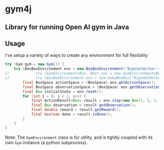 # gym4j

Library for running Open AI gym in Java
---
## Usage

I've setup a variety of ways to create any environment for full flexibility 
```Java
try (Gym gym = new Gym()) {
    try (BoxBoxEnvironment env = new BoxBoxEnvironment("BipedalWalker-v2", gym)) {
//            try (GymEnvironment<Box, Box> env = new GymEnvironment<Box,Box>("BipedalWalker-v2")) {
//            try (BoxBoxEnvironment env = Gym.makeBoxBox("BipedalWalker-v2", gym)) {
        final BoxSpace actionSpace = (BoxSpace) env.getActionSpace();
        final BoxSpace observationSpace = (BoxSpace) env.getObservationSpace();
        final Box initialState = env.reset();
        for (int i = 0; i < 1; i++) {
            final ActionResult<Box> result = env.step(new Box(1, 1, 1, 1));
            final Box observation = result.getObservation();
            final double reward = result.getReward();
            final boolean done = result.isDone();
        }
    }
}
```

Note: The `GymEnvironment` class is for utility, and is tightly coupled with its own `Gym` instance (a python subprocess).
